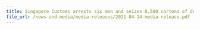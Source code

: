 ```yaml
---
title: Singapore Customs arrests six men and seizes 8,580 cartons of duty-unpaid cigarettes
file_url: /news-and-media/media-releases/2021-04-14-media-release.pdf
---
```

